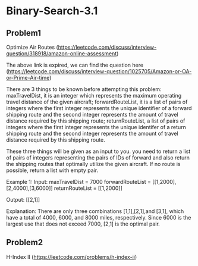 # Binary-Search-3.1

## Problem1
Optimize Air Routes (https://leetcode.com/discuss/interview-question/318918/amazon-online-assessment)

The above link is expired, we can find the question here (https://leetcode.com/discuss/interview-question/1025705/Amazon-or-OA-or-Prime-Air-time)

There are 3 things to be known before attempting this problem:
maxTravelDist, it is an integer which represents the maximum operating travel distance of the given aircraft;
forwardRouteList, it is a list of pairs of integers where the first integer represents the unique identifier of a forward shipping route and the second integer represents the amount of travel distance required by this shipping route;
returnRouteList, a list of pairs of integers where the first integer represents the unique identifer of a return shipping route
and the second integer represents the amount of travel distance required by this shipping route.

These three things will be given as an input to you. you need to return a list of pairs of integers representing the pairs of IDs of forward and also return the shipping routes that optimally utilize the given aircraft. If no route is possible, return a list with empty pair.

Example 1:
Input:
maxTravelDist = 7000
forwardRouteList = [[1,2000],[2,4000],[3,6000]]
returnRouteList = [[1,2000]]

Output:
[[2,1]]

Explanation:
There are only three combinations [1,1],[2,1],and [3,1], which have a total of 4000, 6000, and 8000 miles, respectively. Since 6000 is the largest use that does not exceed 7000, [2,1] is the optimal pair.


## Problem2
H-Index II (https://leetcode.com/problems/h-index-ii)
